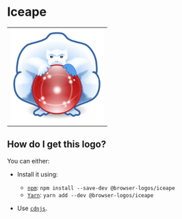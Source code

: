 # Iceape

<table>
    <tr height=230>
        <td>
            <a href="https://github.com/alrra/browser-logos/tree/3799655cbde62ea2de2a8a2b12a6123edae087b1/src/archive/iceape">
                <img width=220 src="https://raw.githubusercontent.com/alrra/browser-logos/3799655cbde62ea2de2a8a2b12a6123edae087b1/src/archive/iceape/iceape.svg?sanitize=true" alt="Iceape browser logo">
            </a>
        </td>
    </tr>
</table>

## How do I get this logo?

You can either:

* Install it using:

  * [`npm`][npm]: `npm install --save-dev @browser-logos/iceape`
  * [`Yarn`][yarn]: `yarn add --dev @browser-logos/iceape`

* Use [`cdnjs`][cdnjs].

<!-- Link labels: -->

[cdnjs]: https://cdnjs.com/libraries/browser-logos
[npm]: https://www.npmjs.com/
[yarn]: https://yarnpkg.com/
